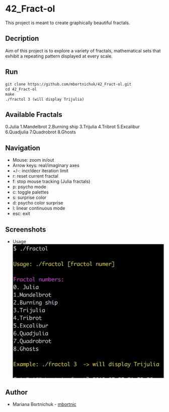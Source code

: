 # 42_Fract-ol
This project is meant to create graphically beautiful fractals.

## Decription
Aim of this project is to explore a variety of fractals, mathematical sets that exhibit a repeating pattern displayed at every scale.

## Run
```
git clone https://github.com/mbortnichuk/42_Fract-ol.git
cd 42_Fract-ol
make
./fractol 3 (will display Trijulia)
```

## Available Fractals
0.Julia 
1.Mandelbrot 
2.Burning ship 
3.Trijulia 
4.Tribrot 
5.Excalibur 
6.Quadjulia 
7.Quadrobrot 
8.Ghosts 

## Navigation
- Mouse: zoom in/out
- Arrow keys: real/imaginary axes
- +/-: incr/decr iteration limit
- r: reset current fractal
- f: stop mouse tracking (Julia fractals)
- p: psycho mode
- c: toggle palettes
- s: surprise color
- d: psycho color surprise
- l: linear continuous mode
- esc: exit

## Screenshots
- Usage
![foo](https://github.com/mbortnichuk/42_Fract-ol/blob/master/pictures/usage.png "Usage")


## Author
- Mariana Bortnichuk - [mbortnic](https://github.com/mbortnichuk "mbortnic")
